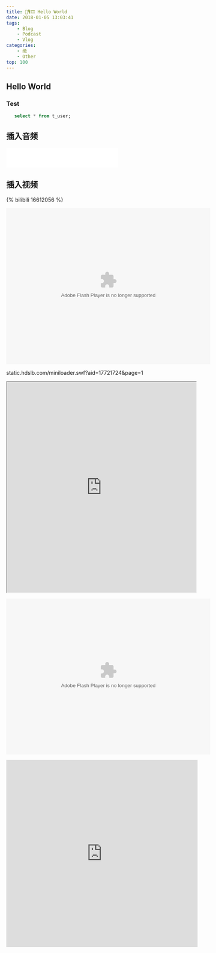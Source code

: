 ```yaml
---
title: 📄🎙🎞 Hello World
date: 2018-01-05 13:03:41
tags:
    - Blog
    - Podcast
    - Vlog
categories: 
    - 绝
    - Other
top: 100
---
```

## Hello World
### Test
``` sql
   select * from t_user;
```


## 插入音频

<iframe frameborder="no" border="0" marginwidth="0" marginheight="0" width=298 height=52 src="//music.163.com/outchain/player?type=2&id=528722116&auto=1&height=32"></iframe>



## 插入视频

{% bilibili 16612056 %}

<embed height="415" width="544" quality="high" allowfullscreen="true" type="application/x-shockwave-flash" src="//static.hdslb.com/miniloader.swf" flashvars="aid=17721724&page=1" pluginspage="//www.adobe.com/shockwave/download/download.cgi?P1_Prod_Version=ShockwaveFlash"></embed>

static.hdslb.com/miniloader.swf?aid=17721724&page=1

<iframe src="https://www.bilibili.com/video/av17721724/?spm_id_from=333.334.bili_douga.7" width="100%" height="560"></iframe>

<embed height="415" width="544" quality="high" allowfullscreen="true" type="application/x-shockwave-flash" src="//static.hdslb.com/miniloader.swf" flashvars="aid=9706618&page=1" pluginspage="//www.adobe.com/shockwave/download/download.cgi?P1_Prod_Version=ShockwaveFlash"></embed>

<iframe height=498 width=510 src='http://player.youku.com/embed/XMzI3NDI4MDIwOA==' frameborder=0 'allowfullscreen'></iframe>

